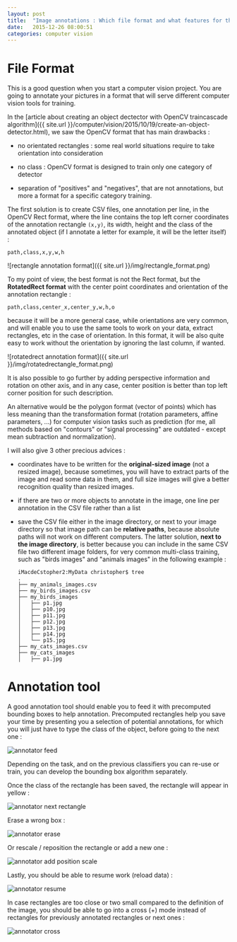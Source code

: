 ```yaml
---
layout: post
title:  "Image annotations : Which file format and what features for the annotation tool?"
date:   2015-12-26 08:00:51
categories: computer vision
---
```


# File Format

This is a good question when you start a computer vision project. You are going to annotate your pictures in a format that will serve different computer vision tools for training.

In the [article about creating an object dectector with OpenCV traincascade algorithm]({{ site.url }}/computer/vision/2015/10/19/create-an-object-detector.html), we saw the OpenCV format that has main drawbacks :

- no orientated rectangles : some real world situations require to take orientation into consideration

- no class : OpenCV format is designed to train only one category of detector

- separation of "positives" and "negatives", that are not annotations, but more a format for a specific category training.

The first solution is to create CSV files, one annotation per line, in the OpenCV Rect format, where the line contains the top left corner coordinates of the annotation rectangle `(x,y)`, its width, height and the class of the annotated object (if I annotate a letter for example, it will be the letter itself) :

    path,class,x,y,w,h

![rectangle annotation format]({{ site.url }}/img/rectangle_format.png)

To my point of view, the best format is not the Rect format, but the **RotatedRect format** with the center point coordinates and orientation of the annotation rectangle :

    path,class,center_x,center_y,w,h,o

because it will be a more general case, while orientations are very common, and will enable you to use the same tools to work on your data, extract rectangles, etc in the case of orientation. In this format, it will be also quite easy to work without the orientation by ignoring the last column, if wanted.

![rotatedrect annotation format]({{ site.url }}/img/rotatedrectangle_format.png)

It is also possible to go further by adding perspective information and rotation on other axis, and in any case, center position is better than top left corner position for such description.

An alternative would be the polygon format (vector of points) which has less meaning than the transformation format (rotation parameters, affine parameters, ...) for computer vision tasks such as prediction (for me, all methods based on "contours" or "signal processing" are outdated - except mean subtraction and normalization).

I will also give 3 other precious advices :

- coordinates have to be written for the **original-sized image** (not a resized image), because sometimes, you will have to extract parts of the image and read some data in them, and full size images will give a better recognition quality than resized images.

- if there are two or more objects to annotate in the image, one line per annotation in the CSV file rather than a list

- save the CSV file either in the image directory, or next to your image directory so that image path can be **relative paths**, because absolute paths will not work on different computers. The latter solution, **next to the image directory**, is better because you can include in the same CSV file two different image folders, for very common multi-class training, such as "birds images" and "animals images" in the following example :

      iMacdeCstopher2:MyData christopher$ tree
      .
      ├── my_animals_images.csv
      ├── my_birds_images.csv
      ├── my_birds_images
      │   ├── p1.jpg
      │   ├── p10.jpg
      │   ├── p11.jpg
      │   ├── p12.jpg
      │   ├── p13.jpg
      │   ├── p14.jpg
      │   └── p15.jpg
      ├── my_cats_images.csv
      ├── my_cats_images
      │   ├── p1.jpg

# Annotation tool

A good annotation tool should enable you to feed it with precomputed bounding boxes to help annotation. Precomputed rectangles help you save your time by presenting you a selection of potential annotations, for which you will just have to type the class of the object, before going to the next one :

![annotator feed]({{site.url}}/img/annotator_feed.png)

Depending on the task, and on the previous classifiers you can re-use or train, you can develop the bounding box algorithm separately.

Once the class of the rectangle has been saved, the rectangle will appear in yellow :

![annotator next rectangle]({{site.url}}/img/annotator_next.png)

Erase a wrong box :

![annotator erase]({{site.url}}/img/annotator_erase.png)

Or rescale / reposition the rectangle or add a new one :

![annotator add position scale]({{site.url}}/img/annotator_add_position_scale.png)

Lastly, you should be able to resume work (reload data) :

![annotator resume]({{site.url}}/img/annotator_resume.png)

In case rectangles are too close or two small compared to the definition of the image, you should be able to go into a cross (+) mode instead of rectangles for previously annotated rectangles or next ones :

![annotator cross]({{site.url}}/img/annotation_cross.png)

